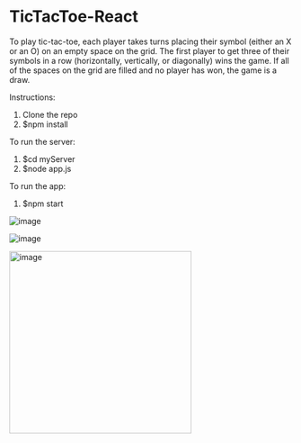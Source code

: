 # TicTacToe-React

To play tic-tac-toe, each player takes turns placing their symbol (either an X or an O) on an empty space on the grid. The first player to get three of their symbols in a row (horizontally, vertically, or diagonally) wins the game. If all of the spaces on the grid are filled and no player has won, the game is a draw.

Instructions:
1. Clone the repo
2. $npm install

To run the server:
1. $cd myServer
2. $node app.js

To run the app:
1. $npm start

   
![image](https://user-images.githubusercontent.com/94317058/213823085-4a147da3-e3ee-4402-860f-c1c911c09275.png) 

![image](https://user-images.githubusercontent.com/94317058/213823031-7638bb53-93f7-4682-884f-b6671e6af302.png)

<img width="324" alt="image" src="https://github.com/tomerkl22/TicTacToe-React/assets/94317058/578bdfbe-954c-478f-8d40-471b6b5d7ebb">
